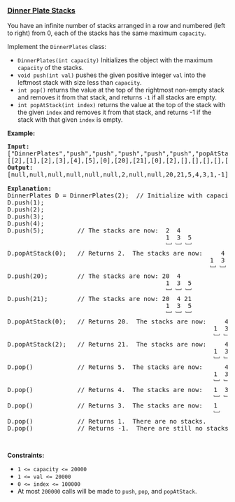 ### [Dinner Plate Stacks](https://leetcode.com/problems/dinner-plate-stacks)

<p>You have an infinite number of stacks arranged in a row and numbered (left to right) from 0, each of the stacks has the same&nbsp;maximum <code>capacity</code>.</p>

<p>Implement the <code>DinnerPlates</code> class:</p>

<ul>
	<li><code>DinnerPlates(int capacity)</code> Initializes the object with the maximum <code>capacity</code> of the stacks.</li>
	<li><code>void push(int val)</code>&nbsp;pushes the given positive integer <code>val</code> into the leftmost stack with size less than <code>capacity</code>.</li>
	<li><code>int pop()</code>&nbsp;returns the value at the top of the rightmost non-empty stack and removes it from that stack, and returns <code>-1</code> if all stacks are empty.</li>
	<li><code>int popAtStack(int index)</code>&nbsp;returns the value at the top of the stack with the given <code>index</code> and removes it from that stack, and returns -1 if the stack with that&nbsp;given <code>index</code> is empty.</li>
</ul>

<p><strong>Example:</strong></p>

<pre>
<b>Input: </b>
[&quot;DinnerPlates&quot;,&quot;push&quot;,&quot;push&quot;,&quot;push&quot;,&quot;push&quot;,&quot;push&quot;,&quot;popAtStack&quot;,&quot;push&quot;,&quot;push&quot;,&quot;popAtStack&quot;,&quot;popAtStack&quot;,&quot;pop&quot;,&quot;pop&quot;,&quot;pop&quot;,&quot;pop&quot;,&quot;pop&quot;]
[[2],[1],[2],[3],[4],[5],[0],[20],[21],[0],[2],[],[],[],[],[]]
<b>Output: </b>
[null,null,null,null,null,null,2,null,null,20,21,5,4,3,1,-1]

<b>Explanation: </b>
DinnerPlates D = DinnerPlates(2);  // Initialize with capacity = 2
D.push(1);
D.push(2);
D.push(3);
D.push(4);
D.push(5);         // The stacks are now:  2 &nbsp;4
&nbsp;                                          1 &nbsp;3 &nbsp;5
                                           ﹈ ﹈ ﹈
D.popAtStack(0);   // Returns 2.  The stacks are now:    &nbsp;4
            &nbsp;                                          1 &nbsp;3 &nbsp;5
                                                       ﹈ ﹈ ﹈
D.push(20);        // The stacks are now: 20  4
&nbsp;                                          1 &nbsp;3 &nbsp;5
                                           ﹈ ﹈ ﹈
D.push(21);        // The stacks are now: 20  4 21
&nbsp;                                          1 &nbsp;3 &nbsp;5
                                           ﹈ ﹈ ﹈
D.popAtStack(0);   // Returns 20.  The stacks are now:     4 21
             &nbsp;                                          1 &nbsp;3 &nbsp;5
                                                        ﹈ ﹈ ﹈
D.popAtStack(2);   // Returns 21.  The stacks are now:     4
             &nbsp;                                          1 &nbsp;3 &nbsp;5
                                                        ﹈ ﹈ ﹈ 
D.pop()            // Returns 5.  The stacks are now:      4
             &nbsp;                                          1 &nbsp;3 
                                                        ﹈ ﹈  
D.pop()            // Returns 4.  The stacks are now:   1 &nbsp;3 
                                                        ﹈ ﹈   
D.pop()            // Returns 3.  The stacks are now:   1 
                                                        ﹈   
D.pop()            // Returns 1.  There are no stacks.
D.pop()            // Returns -1.  There are still no stacks.
</pre>

<p>&nbsp;</p>
<p><strong>Constraints:</strong></p>

<ul>
	<li><code>1 &lt;= capacity&nbsp;&lt;= 20000</code></li>
	<li><code>1 &lt;= val&nbsp;&lt;= 20000</code></li>
	<li><code>0 &lt;= index&nbsp;&lt;= 100000</code></li>
	<li>At most <code>200000</code>&nbsp;calls will be made to <code>push</code>, <code>pop</code>, and <code>popAtStack</code>.</li>
</ul>
